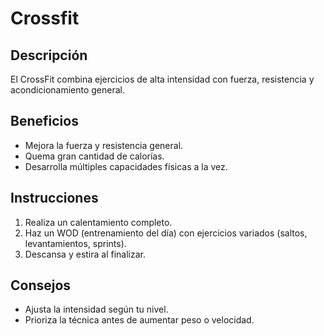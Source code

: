 # Crossfit

## Descripción
El CrossFit combina ejercicios de alta intensidad con fuerza, resistencia y acondicionamiento general.

## Beneficios
- Mejora la fuerza y resistencia general.
- Quema gran cantidad de calorías.
- Desarrolla múltiples capacidades físicas a la vez.

## Instrucciones
1. Realiza un calentamiento completo.
2. Haz un WOD (entrenamiento del día) con ejercicios variados (saltos, levantamientos, sprints).
3. Descansa y estira al finalizar.

## Consejos
- Ajusta la intensidad según tu nivel.
- Prioriza la técnica antes de aumentar peso o velocidad.